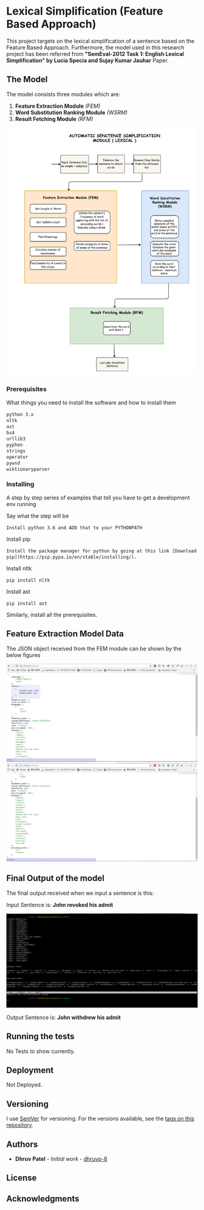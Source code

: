 # Lexical Simplification (Feature Based Approach)

This project targets on the lexical simplification of a sentence based on the Feature Based Approach. Furthermore, the model used in this research project has been referred from **"SemEval-2012 Task 1: English Lexical Simplification" by Lucia Specia and Sujay Kumar Jauhar** Paper. 

## The Model

The model consists three modules which are:

1. **Feature Extraction Module** *(FEM)*
2. **Word Substitution Ranking Module** *(WSRM)*
3. **Result Fetching Module** *(RFM)*

![Alt text](./images/Sentence_Simplification-1.jpg "Automatic Lexical Simplification")

### Prerequisites

What things you need to install the software and how to install them

```
python 3.x
nltk
ast
bs4
urllib3
pyphen
strings
operator
pywsd
wiktionaryparser

```

### Installing

A step by step series of examples that tell you have to get a development env running

Say what the step will be

```
Install python 3.6 and ADD that to your PYTHONPATH
```

Install pip

```
Install the package manager for python by going at this link [Download pip](https://pip.pypa.io/en/stable/installing/).
```

Install nltk

```
pip install nltk
```

Install ast

```
pip install ast
```


Similarly, install all the prerequisites.

## Feature Extraction Model Data

The JSON object received from the FEM module can be shown by the below figures

![Alt text](./images/API_1.PNG "Feature Extraction Module API (Page-1)")
![Alt text](./images/API_2.PNG "Feature Extraction Module API (Page-2)")


## Final Output of the model

The final output received when we input a sentence is this:


Input Sentence is:  **John revoked his admit**

![Alt text](./images/Final_Output.PNG "Final Output")

Output Sentence is:  **John withdrew his admit**

## Running the tests

No Tests to show currently.


## Deployment

Not Deployed.

## Versioning

I use [SemVer](http://semver.org/) for versioning. For the versions available, see the [tags on this repository](https://github.com/dhruvp-8). 

## Authors

* **Dhruv Patel** - *Initial work* - [dhruvp-8](https://github.com/dhruvp-8)


## License


## Acknowledgments
